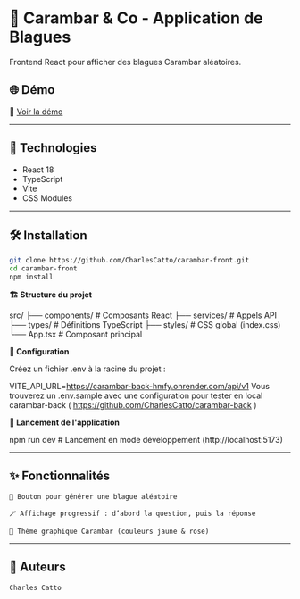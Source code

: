 # 🍬 Carambar & Co - Application de Blagues

Frontend React pour afficher des blagues Carambar aléatoires.

## 🌐 Démo
🔗 [Voir la démo](https://charlescatto.github.io/carambar-front/)

---

## 🎨 Technologies
- React 18
- TypeScript
- Vite
- CSS Modules

---

## 🛠️ Installation

```bash
git clone https://github.com/CharlesCatto/carambar-front.git
cd carambar-front
npm install
```

**🏗️ Structure du projet**

src/
├── components/    # Composants React
├── services/      # Appels API
├── types/         # Définitions TypeScript
├── styles/        # CSS global (index.css)
└── App.tsx        # Composant principal

**🔌 Configuration**

Créez un fichier .env à la racine du projet :

VITE_API_URL=https://carambar-back-hmfy.onrender.com/api/v1 
Vous trouverez un .env.sample avec une configuration pour tester en local carambar-back ( https://github.com/CharlesCatto/carambar-back )

   **🚀 Lancement de l'application**

npm run dev                  # Lancement en mode développement (http://localhost:5173)

---

## ✨ Fonctionnalités

    🎲 Bouton pour générer une blague aléatoire

    🪄 Affichage progressif : d’abord la question, puis la réponse

    🎨 Thème graphique Carambar (couleurs jaune & rose)

---

## 🧠 Auteurs

    Charles Catto
